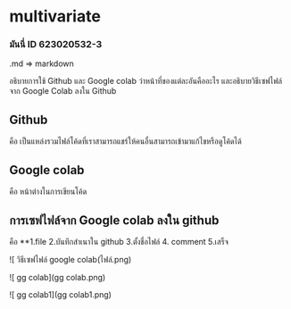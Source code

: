 # multivariate

### มันนี่ ID 623020532-3

.md => markdown


อธิบายการใช้ Github และ Google colab ว่าหน้าที่ของแต่ละอันคืออะไร และอธิบายวิธีเซฟไฟล์จาก Google Colab ลงใน Github

## Github 
คือ เป็นแหล่งรวมไฟล์โค้ดที่เราสามารถแชร์ให้คนอื่นสามารถเข้ามาแก้ไขหรือดูโค้ดได้

## Google colab
คือ หน้าต่างในการเขียนโค้ด

## การเซฟไฟล์จาก Google colab ลงใน github
คือ **1.file 2.บันทึกสำเนาใน github 3.ตั้งชื่อไฟล์ 4. comment 5.เสร็จ

![ วิธีเซฟไฟล์ google colab(ไฟล์.png)


![ gg colab](gg colab.png)

![ gg colab1](gg colab1.png)
